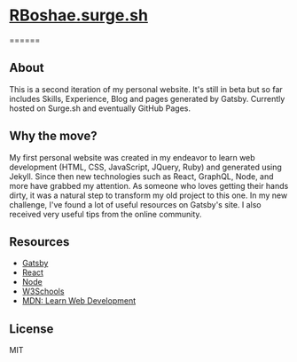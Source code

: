 # [RBoshae.surge.sh](https://rboshae.surge.sh/)
======

## About
This is a second iteration of my personal website. It's still in beta but so far includes Skills, Experience, Blog and pages generated by Gatsby. Currently hosted on Surge.sh and eventually GitHub Pages.

## Why the move?
My first personal website was created in my endeavor to learn web development (HTML, CSS, JavaScript, JQuery, Ruby) and generated using Jekyll. Since then new technologies such as React, GraphQL, Node, and more have grabbed my attention. As someone who loves getting their hands dirty, it was a natural step to transform my old project to this one. In my new challenge, I've found a lot of useful resources on Gatsby's site. I also received very useful tips from the online community.

## Resources
  - [Gatsby](https://www.gatsbyjs.org/docs/)
  - [React](https://reactjs.org/)
  - [Node](https://nodejs.org/en/)
  - [W3Schools](https://www.gatsbyjs.org/docs/)
  - [MDN: Learn Web Development](https://developer.mozilla.org/en-US/docs/Learn/Getting_started_with_the_web)

License
----

MIT


   [git-repo-url]: <https://github.com/RBoshae/personal-website-react>
   [rick boshae]: <https://github.com/rbosahe>
